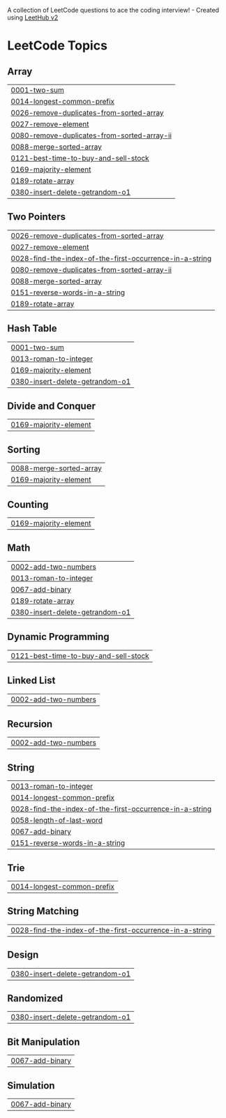 A collection of LeetCode questions to ace the coding interview! - Created using [LeetHub v2](https://github.com/arunbhardwaj/LeetHub-2.0)
<!---LeetCode Topics Start-->
# LeetCode Topics
## Array
|  |
| ------- |
| [0001-two-sum](https://github.com/dbuttig/leetcode_problems/tree/master/0001-two-sum) |
| [0014-longest-common-prefix](https://github.com/dbuttig/leetcode_problems/tree/master/0014-longest-common-prefix) |
| [0026-remove-duplicates-from-sorted-array](https://github.com/dbuttig/leetcode_problems/tree/master/0026-remove-duplicates-from-sorted-array) |
| [0027-remove-element](https://github.com/dbuttig/leetcode_problems/tree/master/0027-remove-element) |
| [0080-remove-duplicates-from-sorted-array-ii](https://github.com/dbuttig/leetcode_problems/tree/master/0080-remove-duplicates-from-sorted-array-ii) |
| [0088-merge-sorted-array](https://github.com/dbuttig/leetcode_problems/tree/master/0088-merge-sorted-array) |
| [0121-best-time-to-buy-and-sell-stock](https://github.com/dbuttig/leetcode_problems/tree/master/0121-best-time-to-buy-and-sell-stock) |
| [0169-majority-element](https://github.com/dbuttig/leetcode_problems/tree/master/0169-majority-element) |
| [0189-rotate-array](https://github.com/dbuttig/leetcode_problems/tree/master/0189-rotate-array) |
| [0380-insert-delete-getrandom-o1](https://github.com/dbuttig/leetcode_problems/tree/master/0380-insert-delete-getrandom-o1) |
## Two Pointers
|  |
| ------- |
| [0026-remove-duplicates-from-sorted-array](https://github.com/dbuttig/leetcode_problems/tree/master/0026-remove-duplicates-from-sorted-array) |
| [0027-remove-element](https://github.com/dbuttig/leetcode_problems/tree/master/0027-remove-element) |
| [0028-find-the-index-of-the-first-occurrence-in-a-string](https://github.com/dbuttig/leetcode_problems/tree/master/0028-find-the-index-of-the-first-occurrence-in-a-string) |
| [0080-remove-duplicates-from-sorted-array-ii](https://github.com/dbuttig/leetcode_problems/tree/master/0080-remove-duplicates-from-sorted-array-ii) |
| [0088-merge-sorted-array](https://github.com/dbuttig/leetcode_problems/tree/master/0088-merge-sorted-array) |
| [0151-reverse-words-in-a-string](https://github.com/dbuttig/leetcode_problems/tree/master/0151-reverse-words-in-a-string) |
| [0189-rotate-array](https://github.com/dbuttig/leetcode_problems/tree/master/0189-rotate-array) |
## Hash Table
|  |
| ------- |
| [0001-two-sum](https://github.com/dbuttig/leetcode_problems/tree/master/0001-two-sum) |
| [0013-roman-to-integer](https://github.com/dbuttig/leetcode_problems/tree/master/0013-roman-to-integer) |
| [0169-majority-element](https://github.com/dbuttig/leetcode_problems/tree/master/0169-majority-element) |
| [0380-insert-delete-getrandom-o1](https://github.com/dbuttig/leetcode_problems/tree/master/0380-insert-delete-getrandom-o1) |
## Divide and Conquer
|  |
| ------- |
| [0169-majority-element](https://github.com/dbuttig/leetcode_problems/tree/master/0169-majority-element) |
## Sorting
|  |
| ------- |
| [0088-merge-sorted-array](https://github.com/dbuttig/leetcode_problems/tree/master/0088-merge-sorted-array) |
| [0169-majority-element](https://github.com/dbuttig/leetcode_problems/tree/master/0169-majority-element) |
## Counting
|  |
| ------- |
| [0169-majority-element](https://github.com/dbuttig/leetcode_problems/tree/master/0169-majority-element) |
## Math
|  |
| ------- |
| [0002-add-two-numbers](https://github.com/dbuttig/leetcode_problems/tree/master/0002-add-two-numbers) |
| [0013-roman-to-integer](https://github.com/dbuttig/leetcode_problems/tree/master/0013-roman-to-integer) |
| [0067-add-binary](https://github.com/dbuttig/leetcode_problems/tree/master/0067-add-binary) |
| [0189-rotate-array](https://github.com/dbuttig/leetcode_problems/tree/master/0189-rotate-array) |
| [0380-insert-delete-getrandom-o1](https://github.com/dbuttig/leetcode_problems/tree/master/0380-insert-delete-getrandom-o1) |
## Dynamic Programming
|  |
| ------- |
| [0121-best-time-to-buy-and-sell-stock](https://github.com/dbuttig/leetcode_problems/tree/master/0121-best-time-to-buy-and-sell-stock) |
## Linked List
|  |
| ------- |
| [0002-add-two-numbers](https://github.com/dbuttig/leetcode_problems/tree/master/0002-add-two-numbers) |
## Recursion
|  |
| ------- |
| [0002-add-two-numbers](https://github.com/dbuttig/leetcode_problems/tree/master/0002-add-two-numbers) |
## String
|  |
| ------- |
| [0013-roman-to-integer](https://github.com/dbuttig/leetcode_problems/tree/master/0013-roman-to-integer) |
| [0014-longest-common-prefix](https://github.com/dbuttig/leetcode_problems/tree/master/0014-longest-common-prefix) |
| [0028-find-the-index-of-the-first-occurrence-in-a-string](https://github.com/dbuttig/leetcode_problems/tree/master/0028-find-the-index-of-the-first-occurrence-in-a-string) |
| [0058-length-of-last-word](https://github.com/dbuttig/leetcode_problems/tree/master/0058-length-of-last-word) |
| [0067-add-binary](https://github.com/dbuttig/leetcode_problems/tree/master/0067-add-binary) |
| [0151-reverse-words-in-a-string](https://github.com/dbuttig/leetcode_problems/tree/master/0151-reverse-words-in-a-string) |
## Trie
|  |
| ------- |
| [0014-longest-common-prefix](https://github.com/dbuttig/leetcode_problems/tree/master/0014-longest-common-prefix) |
## String Matching
|  |
| ------- |
| [0028-find-the-index-of-the-first-occurrence-in-a-string](https://github.com/dbuttig/leetcode_problems/tree/master/0028-find-the-index-of-the-first-occurrence-in-a-string) |
## Design
|  |
| ------- |
| [0380-insert-delete-getrandom-o1](https://github.com/dbuttig/leetcode_problems/tree/master/0380-insert-delete-getrandom-o1) |
## Randomized
|  |
| ------- |
| [0380-insert-delete-getrandom-o1](https://github.com/dbuttig/leetcode_problems/tree/master/0380-insert-delete-getrandom-o1) |
## Bit Manipulation
|  |
| ------- |
| [0067-add-binary](https://github.com/dbuttig/leetcode_problems/tree/master/0067-add-binary) |
## Simulation
|  |
| ------- |
| [0067-add-binary](https://github.com/dbuttig/leetcode_problems/tree/master/0067-add-binary) |
<!---LeetCode Topics End-->